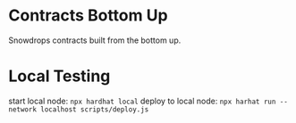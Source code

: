 # Contracts Bottom Up

Snowdrops contracts built from the bottom up.

# Local Testing
start local node: `npx hardhat local`
deploy to local node: `npx harhat run --network localhost scripts/deploy.js`
